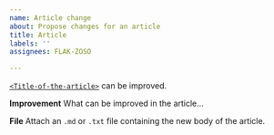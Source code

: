 ```yaml
---
name: Article change
about: Propose changes for an article
title: Article
labels: ''
assignees: FLAK-ZOSO

---
```


**<Title-of-the-article>**
[`<Title-of-the-article>`](https://github.com/Lioydiano/Lioydiano.github.io/<article-name>) can be improved.

**Improvement**
What can be improved in the article...

**File**
Attach an `.md` or `.txt` file containing the new body of the article.

